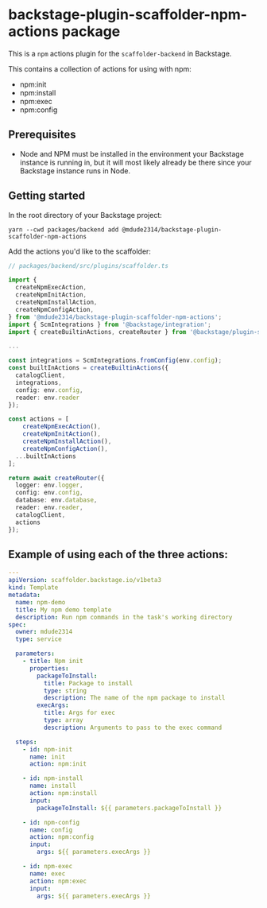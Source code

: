 # backstage-plugin-scaffolder-npm-actions package

This is a `npm` actions plugin for the `scaffolder-backend` in Backstage.

This contains a collection of actions for using with npm:

- npm:init
- npm:install
- npm:exec
- npm:config

## Prerequisites

- Node and NPM must be installed in the environment your Backstage instance is running in, but it will most likely already be there since your Backstage instance runs in Node.

## Getting started

In the root directory of your Backstage project:

```
yarn --cwd packages/backend add @mdude2314/backstage-plugin-scaffolder-npm-actions
```

Add the actions you'd like to the scaffolder:

```typescript
// packages/backend/src/plugins/scaffolder.ts

import {
  createNpmExecAction,
  createNpmInitAction,
  createNpmInstallAction,
  createNpmConfigAction,
} from '@mdude2314/backstage-plugin-scaffolder-npm-actions';
import { ScmIntegrations } from '@backstage/integration';
import { createBuiltinActions, createRouter } from '@backstage/plugin-scaffolder-backend';

...

const integrations = ScmIntegrations.fromConfig(env.config);
const builtInActions = createBuiltinActions({
  catalogClient,
  integrations,
  config: env.config,
  reader: env.reader
});

const actions = [
    createNpmExecAction(),
    createNpmInitAction(),
    createNpmInstallAction(),
    createNpmConfigAction(),
  ...builtInActions
];

return await createRouter({
  logger: env.logger,
  config: env.config,
  database: env.database,
  reader: env.reader,
  catalogClient,
  actions
});
```

## Example of using each of the three actions:

```yaml
---
apiVersion: scaffolder.backstage.io/v1beta3
kind: Template
metadata:
  name: npm-demo
  title: My npm demo template
  description: Run npm commands in the task's working directory
spec:
  owner: mdude2314
  type: service

  parameters:
    - title: Npm init
      properties:
        packageToInstall:
          title: Package to install
          type: string
          description: The name of the npm package to install
        execArgs:
          title: Args for exec
          type: array
          description: Arguments to pass to the exec command

  steps:
    - id: npm-init
      name: init
      action: npm:init

    - id: npm-install
      name: install
      action: npm:install
      input:
        packageToInstall: ${{ parameters.packageToInstall }}

    - id: npm-config
      name: config
      action: npm:config
      input:
        args: ${{ parameters.execArgs }}

    - id: npm-exec
      name: exec
      action: npm:exec
      input:
        args: ${{ parameters.execArgs }}
```
